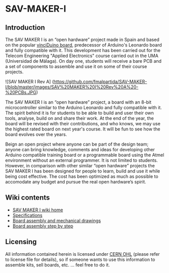 # SAV-MAKER-I
## Introduction

The SAV MAKER I is an “open hardware” project made in Spain and based on the popular [vinciDuino board](https://bitbucket.org/fmalpartida/vinciduino/wiki/Home), 
predecessor of Arduino's Leonardo board and fully compatible with it. 
This development has been carried out for the Telecom Engineering "Applied Electronics" course carried out in the
UMA (Universidad de Málaga). On day one, students will receive a bare PCB and a set of components to assemble and 
use it on some of their course projects.

![SAV MAKER I Rev A] (https://github.com/fmalpartida/SAV-MAKER-I/blob/master/images/SAV%20MAKER%20I%20Rev%20A%20-%20PCBs.JPG)

The SAV MAKER I is an “open hardware” project, a board with an 8-bit microcontroller similar to the Arduino Leonardo
and fully compatible with it. The spirit behind it is for students to be able to build and user their own tools, 
analyse, build on and share their work.
At the end of the year, the board will be revised with their contributions, and who knows, we may use the highest rated board
on next year's course. It will be fun to see how the board evolves over the years.

Beign an open project where anyone can be part of the design team; anyone can bring knowledge, comments and ideas for 
developing other Arduino compatible training board or a programmable board using the Atmel environment without an 
external programmer. It is not limited to students. However, in comparison with other similar “open hardware” projects the 
SAV MAKER I has been designed for people to learn, build and use it while being cost effective. The cost has been optimized
as much as possible to accomodate any budget and pursue the real open hardware’s spirit.

## Wiki contents
* [SAV MAKER I wiki home](https://github.com/fmalpartida/SAV-MAKER-I/wiki)
* [Specifications](https://github.com/fmalpartida/SAV-MAKER-I/wiki/Specifications)
* [Board assembly and mechanical drawings](https://github.com/fmalpartida/SAV-MAKER-I/wiki/Mechanical-drawings-and-component-placement)
* [Board assembly step by step](https://github.com/fmalpartida/SAV-MAKER-I/wiki/Assembly-guide)

## Licensing
All information contained herein is licensed under [CERN OHL](http://www.ohwr.org/attachments/2388/cern_ohl_v_1_2.txt) (please refer to license file for details), so if someone 
wants to use this information to assemble kits, sell boards, etc. … feel free to do it.
